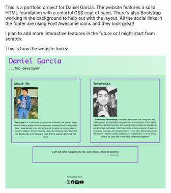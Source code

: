 This is a portfolio project for Daniel Garcia. The website features a solid HTML foundation with a colorful CSS coat of paint. There's also Bootstrap working in the background to help out with the layout. All the social links in the footer are using Font Awesome icons and they look great!

I plan to add more interactive features in the future or I might start from scratch.

This is how the website looks:

![Image showing portfolio page](https://github.com/garciabusiness21/porty/blob/main/SS.png?raw=true)